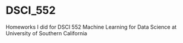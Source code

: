 # DSCI_552

Homeworks I did for DSCI 552 Machine Learning for Data Science at University of Southern California

